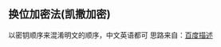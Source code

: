 ## 换位加密法(凯撒加密)
以密钥顺序来混淆明文的顺序，中文英语都可
思路来自：[百度描述](https://baike.baidu.com/item/%E6%8D%A2%E4%BD%8D%E5%8A%A0%E5%AF%86%E6%B3%95/9684773#:~:text=%E6%8D%A2%E4%BD%8D%E5%8A%A0%E5%AF%86%E6%B3%95%EF%BC%88rotating,transpositioncipher%EF%BC%89%E6%98%AF%E9%87%8D%E6%96%B0%E6%8E%92%E5%88%97%E6%98%8E%E6%96%87%E4%B8%AD%E5%AD%97%E6%AF%8D%E4%BD%8D%E7%BD%AE%E7%9A%84%E5%8A%A0%E5%AF%86%E6%B3%95)